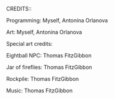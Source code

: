 CREDITS::

Programming: Myself, Antonina Orlanova

Art: Myself, Antonina Orlanova

Special art credits:

Eightball NPC: Thomas FitzGibbon

Jar of fireflies: Thomas FitzGibbon

Rockpile: Thomas FitzGibbon

Music: Thomas FitzGibbon
